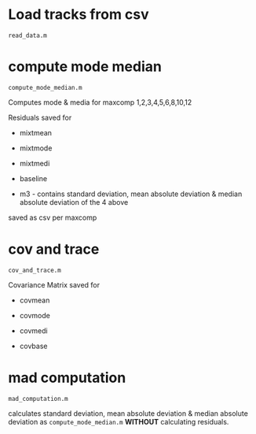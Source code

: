 # Load tracks from csv

`read_data.m`

# compute mode median

`compute_mode_median.m`

Computes mode & media for maxcomp 1,2,3,4,5,6,8,10,12

Residuals saved for

* mixtmean

* mixtmode

* mixtmedi

* baseline

* m3 - contains standard deviation, mean absolute deviation & median absolute deviation of the 4 above

saved as csv per maxcomp

# cov and trace

`cov_and_trace.m`

Covariance Matrix saved for

* covmean

* covmode

* covmedi

* covbase

# mad computation

`mad_computation.m`

calculates standard deviation, mean absolute deviation & median absolute deviation as `compute_mode_median.m` **WITHOUT** calculating residuals.
